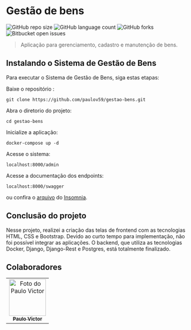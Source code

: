 # Gestão de bens

![GitHub repo size](https://img.shields.io/github/repo-size/paulov59/gestao-bens?style=for-the-badge)
![GitHub language count](https://img.shields.io/github/languages/count/paulov59/gestao-bens?style=for-the-badge)
![GitHub forks](https://img.shields.io/github/forks/paulov59/gestao-bens?style=for-the-badge)
![Bitbucket open issues](https://img.shields.io/github/issues/paulov59/gestao-bens?style=for-the-badge)

> Aplicação para gerenciamento, cadastro e manutenção de bens.

## Instalando o Sistema de Gestão de Bens

Para executar o Sistema de Gestão de Bens, siga estas etapas:

Baixe o repositório :
```
git clone https://github.com/paulov59/gestao-bens.git
```
Abra o diretorio do projeto:
```
cd gestao-bens
```

Inicialize a aplicação:
```
docker-compose up -d 
```
Acesse o sistema:
```
localhost:8000/admin
````
Acesse a documentação dos endpoints:
```
localhost:8000/swagger
```
ou confira o [arquivo](documentação/teste-api-desafio-lccv.json) do [Insomnia](https://insomnia.rest/download).

## Conclusão do projeto
Nesse projeto, realizei a criação das telas de frontend com as tecnologias HTML, CSS e Bootstrap. Devido ao curto tempo para implementação, não foi possível integrar as aplicações. O backend, que utiliza as tecnologias Docker, Django, Django-Rest e Postgres, está totalmente finalizado.


## Colaboradores

<table>
  <tr>
    <td align="center">
      <a href="#">
        <img src="https://avatars.githubusercontent.com/u/42791144?v=4" width="100px;" alt="Foto do Paulo Victor"/><br>
        <sub>
          <b>Paulo Victor</b>
        </sub>
      </a>
    </td>
  </tr>
</table>


